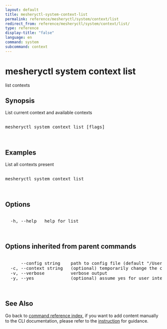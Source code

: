 ```yaml
---
layout: default
title: mesheryctl-system-context-list
permalink: reference/mesheryctl/system/context/list
redirect_from: reference/mesheryctl/system/context/list/
type: reference
display-title: "false"
language: en
command: system
subcommand: context
---
```


# mesheryctl system context list

list contexts

## Synopsis

List current context and available contexts
<pre class='codeblock-pre'>
<div class='codeblock'>
mesheryctl system context list [flags]

</div>
</pre> 

## Examples

List all contexts present
<pre class='codeblock-pre'>
<div class='codeblock'>
mesheryctl system context list

</div>
</pre> 

## Options

<pre class='codeblock-pre'>
<div class='codeblock'>
  -h, --help   help for list

</div>
</pre>

## Options inherited from parent commands

<pre class='codeblock-pre'>
<div class='codeblock'>
      --config string    path to config file (default "/Users/lee/.meshery/config.yaml")
  -c, --context string   (optional) temporarily change the current context.
  -v, --verbose          verbose output
  -y, --yes              (optional) assume yes for user interactive prompts.

</div>
</pre>

## See Also

Go back to [command reference index](/reference/mesheryctl/), if you want to add content manually to the CLI documentation, please refer to the [instruction](/project/contributing/contributing-cli#preserving-manually-added-documentation) for guidance.
